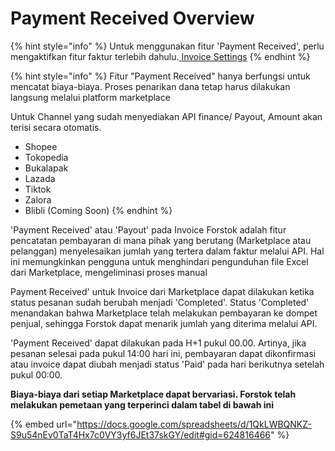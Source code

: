 # Payment Received Overview

{% hint style="info" %}
Untuk menggunakan fitur 'Payment Received', perlu mengaktifkan fitur faktur terlebih dahulu.[ ](../settings/invoice-settings.md)[Invoice Settings](../sales-invoices/invoice-settings.md)
{% endhint %}

{% hint style="info" %}
Fitur "Payment Received" hanya berfungsi untuk mencatat biaya-biaya. Proses penarikan dana tetap harus dilakukan langsung melalui platform marketplace



Untuk Channel yang sudah menyediakan API finance/ Payout, Amount akan terisi secara otomatis.&#x20;

* Shopee
* Tokopedia
* Bukalapak
* Lazada
* Tiktok
* Zalora
* Blibli (Coming Soon)
{% endhint %}

'Payment Received' atau 'Payout' pada Invoice Forstok adalah fitur pencatatan pembayaran di mana pihak yang berutang (Marketplace atau pelanggan) menyelesaikan jumlah yang tertera dalam faktur melalui API. Hal ini memungkinkan pengguna untuk menghindari pengunduhan file Excel dari Marketplace, mengeliminasi proses manual

Payment Received' untuk Invoice dari Marketplace dapat dilakukan ketika status pesanan sudah berubah menjadi 'Completed'. Status 'Completed' menandakan bahwa Marketplace telah melakukan pembayaran ke dompet penjual, sehingga Forstok dapat menarik jumlah yang diterima melalui API.

'Payment Received' dapat dilakukan pada H+1 pukul 00.00. Artinya, jika pesanan selesai pada pukul 14:00 hari ini, pembayaran dapat dikonfirmasi atau invoice dapat diubah menjadi status 'Paid' pada hari berikutnya setelah pukul 00:00.

**Biaya-biaya dari setiap Marketplace dapat bervariasi. Forstok telah melakukan pemetaan yang terperinci dalam tabel di bawah ini**

{% embed url="https://docs.google.com/spreadsheets/d/1QkLWBQNKZ-S9u54nEv0TaT4Hx7c0VY3yf6JEt37skGY/edit#gid=624816466" %}
